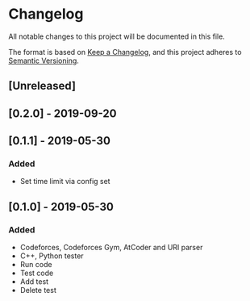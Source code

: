 # Changelog
All notable changes to this project will be documented in this file.

The format is based on [Keep a Changelog](https://keepachangelog.com/en/1.0.0/),
and this project adheres to [Semantic Versioning](https://semver.org/spec/v2.0.0.html).

## [Unreleased]

## [0.2.0] - 2019-09-20

## [0.1.1] - 2019-05-30
### Added
- Set time limit via config set

## [0.1.0] - 2019-05-30
### Added
- Codeforces, Codeforces Gym, AtCoder and URI parser 
- C++, Python tester
- Run code
- Test code
- Add test
- Delete test